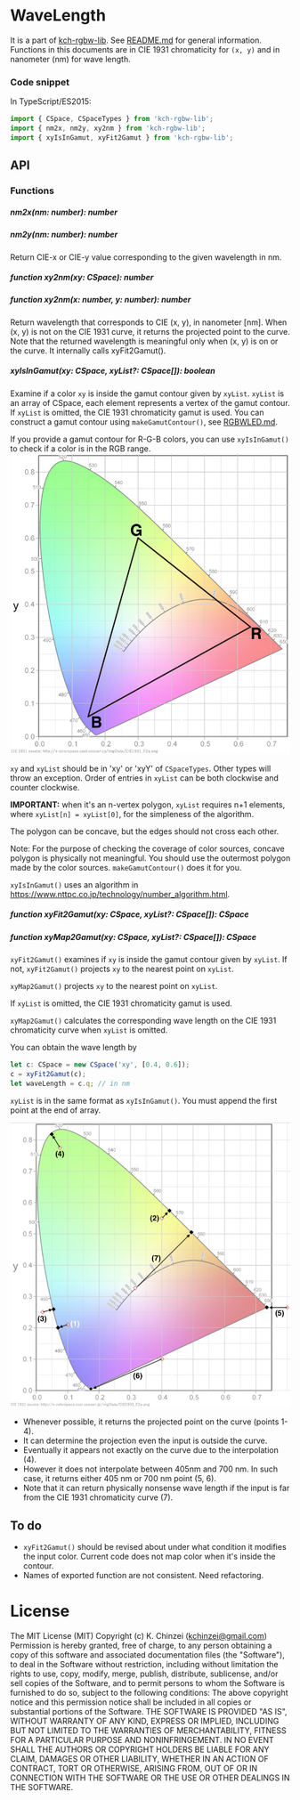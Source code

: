 # WaveLength

It is a part of [kch-rgbw-lib](https://github.com/kchinzei/kch-rgbw-lib).
See [README.md](https://github.com/kchinzei/kch-rgbw-lib/#README.md)
for general information.
Functions in this documents are in CIE 1931 chromaticity for `(x, y)` and in nanometer (nm) for wave length.

### Code snippet

In TypeScript/ES2015:

```TypeScript
import { CSpace, CSpaceTypes } from 'kch-rgbw-lib';
import { nm2x, nm2y, xy2nm } from 'kch-rgbw-lib';
import { xyIsInGamut, xyFit2Gamut } from 'kch-rgbw-lib';
```

## API

### Functions

##### nm2x(nm: number): number

##### nm2y(nm: number): number

Return CIE-x or CIE-y value corresponding to the given wavelength in nm.

##### function xy2nm(xy: CSpace): number

##### function xy2nm(x: number, y: number): number

Return wavelength that corresponds to CIE (x, y), in nanometer [nm].
When (x, y) is not on the CIE 1931 curve, it returns the projected point to the
curve. Note that the returned wavelength is meaningful only when (x, y)
is on or the curve. It internally calls xyFit2Gamut().

##### xyIsInGamut(xy: CSpace, xyList?: CSpace[]): boolean

Examine if a color `xy` is inside the gamut contour given by `xyList`.
`xyList` is an array of CSpace, each element represents a vertex of the gamut contour.
If `xyList` is omitted, the CIE 1931 chromaticity gamut is used.
You can construct a gamut contour using `makeGamutContour()`, see [RGBWLED.md](https://github.com/kchinzei/kch-rgbw-lib/#RGBWLED.md).

If you provide a gamut contour for R-G-B colors, you can use `xyIsInGamut()` to check if a color is in the RGB range.
![Gamut_sRGB](./figs/Gamut_sRGB.png "sRGB Gamut")

`xy` and `xyList` should be in 'xy' or 'xyY' of `CSpaceTypes`.
Other types will throw an exception.
Order of entries in `xyList` can be both clockwise and counter clockwise.

**IMPORTANT:** when it's an n-vertex polygon, `xyList` requires n+1 elements,
where `xyList[n] = xyList[0]`, for the simpleness of the algorithm.

The polygon can be concave, but the edges should not cross each other.

Note: For the purpose of checking the coverage of color sources, concave polygon is physically not meaningful.
You should use the outermost polygon made by the color sources.
`makeGamutContour()` does it for you.

`xyIsInGamut()` uses an algorithm in https://www.nttpc.co.jp/technology/number_algorithm.html.

##### function xyFit2Gamut(xy: CSpace, xyList?: CSpace[]): CSpace

##### function xyMap2Gamut(xy: CSpace, xyList?: CSpace[]): CSpace

`xyFit2Gamut()` examines if `xy` is inside the gamut contour given by `xyList`.
If not, `xyFit2Gamut()` projects `xy` to the nearest point on `xyList`.

`xyMap2Gamut()` projects `xy` to the nearest point on `xyList`.

If `xyList` is omitted, the CIE 1931 chromaticity gamut is used.

`xyMap2Gamut()` calculates the corresponding wave length on the CIE 1931 chromaticity curve when `xyList` is omitted.

You can obtain the wave length by

```TypeScript
let c: CSpace = new CSpace('xy', [0.4, 0.6]);
c = xyFit2Gamut(c);
let waveLength = c.q; // in nm
```

`xyList` is in the same format as `xyIsInGamut()`.
You must append the first point at the end of array.

![CIEfitxy2nm](./figs/xy2nm.png "Mapping by CIEfitxy2nm()")

- Whenever possible, it returns the projected point on the curve (points 1-4).
- It can determine the projection even the input is outside the curve.
- Eventually it appears not exactly on the curve due to the interpolation (4).
- However it does not interpolate between 405nm and 700 nm.
  In such case, it returns either 405 nm or 700 nm point (5, 6).
- Note that it can return physically nonsense wave length
  if the input is far from the CIE 1931 chromaticity curve (7).

## To do

- `xyFit2Gamut()` should be revised about under what condition it modifies the input color. Current code does not map color when it's inside the contour.
- Names of exported function are not consistent. Need refactoring.

# License

The MIT License (MIT)
Copyright (c) K. Chinzei (kchinzei@gmail.com)
Permission is hereby granted, free of charge, to any person obtaining a copy
of this software and associated documentation files (the "Software"), to deal
in the Software without restriction, including without limitation the rights
to use, copy, modify, merge, publish, distribute, sublicense, and/or sell
copies of the Software, and to permit persons to whom the Software is
furnished to do so, subject to the following conditions:
The above copyright notice and this permission notice shall be included in
all copies or substantial portions of the Software.
THE SOFTWARE IS PROVIDED "AS IS", WITHOUT WARRANTY OF ANY KIND, EXPRESS OR
IMPLIED, INCLUDING BUT NOT LIMITED TO THE WARRANTIES OF MERCHANTABILITY,
FITNESS FOR A PARTICULAR PURPOSE AND NONINFRINGEMENT. IN NO EVENT SHALL THE
AUTHORS OR COPYRIGHT HOLDERS BE LIABLE FOR ANY CLAIM, DAMAGES OR OTHER
LIABILITY, WHETHER IN AN ACTION OF CONTRACT, TORT OR OTHERWISE, ARISING FROM,
OUT OF OR IN CONNECTION WITH THE SOFTWARE OR THE USE OR OTHER DEALINGS IN
THE SOFTWARE.
